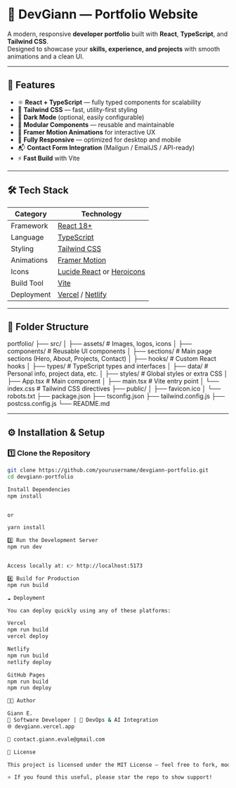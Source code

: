 # 💼 DevGiann — Portfolio Website

A modern, responsive **developer portfolio** built with **React**, **TypeScript**, and **Tailwind CSS**.  
Designed to showcase your **skills, experience, and projects** with smooth animations and a clean UI.

---

## 🚀 Features

- ⚛️ **React + TypeScript** — fully typed components for scalability  
- 🎨 **Tailwind CSS** — fast, utility-first styling  
- 🌙 **Dark Mode** (optional, easily configurable)  
- 🧩 **Modular Components** — reusable and maintainable  
- 🧠 **Framer Motion Animations** for interactive UX  
- 📱 **Fully Responsive** — optimized for desktop and mobile  
- 📬 **Contact Form Integration** (Mailgun / EmailJS / API-ready)  
- ⚡ **Fast Build** with Vite  

---

## 🛠️ Tech Stack

| Category | Technology |
|-----------|-------------|
| Framework | [React 18+](https://react.dev/) |
| Language | [TypeScript](https://www.typescriptlang.org/) |
| Styling | [Tailwind CSS](https://tailwindcss.com/) |
| Animations | [Framer Motion](https://www.framer.com/motion/) |
| Icons | [Lucide React](https://lucide.dev/) or [Heroicons](https://heroicons.com/) |
| Build Tool | [Vite](https://vitejs.dev/) |
| Deployment | [Vercel](https://vercel.com/) / [Netlify](https://www.netlify.com/) |

---

## 📂 Folder Structure

portfolio/
├── src/
│ ├── assets/ # Images, logos, icons
│ ├── components/ # Reusable UI components
│ ├── sections/ # Main page sections (Hero, About, Projects, Contact)
│ ├── hooks/ # Custom React hooks
│ ├── types/ # TypeScript types and interfaces
│ ├── data/ # Personal info, project data, etc.
│ ├── styles/ # Global styles or extra CSS
│ ├── App.tsx # Main component
│ ├── main.tsx # Vite entry point
│ └── index.css # Tailwind CSS directives
├── public/
│ ├── favicon.ico
│ └── robots.txt
├── package.json
├── tsconfig.json
├── tailwind.config.js
├── postcss.config.js
└── README.md


---

## ⚙️ Installation & Setup

### 1️⃣ Clone the Repository

```bash
git clone https://github.com/yourusername/devgiann-portfolio.git
cd devgiann-portfolio

Install Dependencies
npm install


or

yarn install

3️⃣ Run the Development Server
npm run dev


Access locally at: 👉 http://localhost:5173

4️⃣ Build for Production
npm run build

☁️ Deployment

You can deploy quickly using any of these platforms:

Vercel
npm run build
vercel deploy

Netlify
npm run build
netlify deploy

GitHub Pages
npm run build
npm run deploy

👨‍💻 Author

Giann E.
💼 Software Developer | 🧠 DevOps & AI Integration
🌐 devgiann.vercel.app

📧 contact.giann.evale@gmail.com

🪪 License

This project is licensed under the MIT License — feel free to fork, modify, and use it for your own portfolio.

⭐ If you found this useful, please star the repo to show support!
